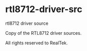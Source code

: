 # rtl8712-driver-src
rtl8712 driver source

Copy of the RTL8712 driver sources.

All rights reserved to RealTek.
